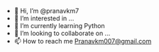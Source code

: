- 👋 Hi, I’m @pranavkm7
- 👀 I’m interested in ...
- 🌱 I’m currently learning Python
- 💞️ I’m looking to collaborate on ...
- 📫 How to reach me Pranavkm007@gmail.com

<!---
pranavkm7/pranavkm7 is a ✨ special ✨ repository because its `README.md` (this file) appears on your GitHub profile.
You can click the Preview link to take a look at your changes.
--->
